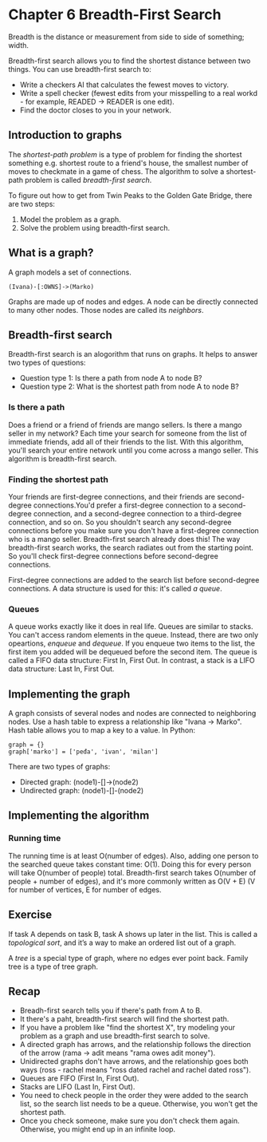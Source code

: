 # Chapter 6 Breadth-First Search

Breadth is the distance or measurement from side to side of something; width.

Breadth-first search allows you to find the shortest distance between two things. You can use breadth-first search to:

- Write a checkers AI that calculates the fewest moves to victory.
- Write a spell checker (fewest edits from your misspelling to a real workd - for example, READED -> READER is one edit).
- Find the doctor closes to you in your network.

## Introduction to graphs

The *shortest-path problem* is a type of problem for finding the shortest something e.g. shortest route to a friend's house, the smallest number of moves to checkmate in a game of chess. The algorithm to solve a shortest-path problem is called *breadth-first search*.

To figure out how to get from Twin Peaks to the Golden Gate Bridge, there are two steps:

1. Model the problem as a graph.
2. Solve the problem using breadth-first search.

## What is a graph?

A graph models a set of connections.

    (Ivana)-[:OWNS]->(Marko)

Graphs are made up of nodes and edges. A node can be directly connected to many other nodes. Those nodes are called its *neighbors*.

## Breadth-first search

Breadth-first search is an alogorithm that runs on graphs. It helps to answer two types of questions:

- Question type 1: Is there a path from node A to node B?
- Question type 2: What is the shortest path from node A to node B?

### Is there a path

Does a friend or a friend of friends are mango sellers. Is there a mango seller in my network? Each time your search for someone from the list of immediate friends, add all of their friends to the list. With this algorithm, you'll search your entire network until you come across a mango seller. This algorithm is breadth-first search.

### Finding the shortest path

Your friends are first-degree connections, and their friends are second-degree connections.You'd prefer a first-degree connection to a second-degree connection, and a second-degree connection to a third-degree connection, and so on. So you shouldn't search any second-degree connections before you make sure you don't have a first-degree connection who is a mango seller. Breadth-first search already does this! The way breadth-first search works, the search radiates out from the starting point. So you'll check first-degree connections before second-degree connections.

First-degree connections are added to the search list before second-degree connections. A data structure is used for this: it's called *a queue*.

### Queues

A queue works exactly like it does in real life. Queues are similar to stacks. You can't access random elements in the queue. Instead, there are two only opeartions, *enqueue* and *dequeue*. If you enqueue two items to the list, the first item you added will be dequeued before the second item. The queue is called a FIFO data structure: First In, First Out. In contrast, a stack is a LIFO data structure: Last In, First Out.

## Implementing the graph

A graph consists of several nodes and nodes are connected to neighboring nodes. Use a hash table to express a relationship like "Ivana -> Marko". Hash table allows you to map a key to a value. In Python:

    graph = {}
    graph['marko'] = ['peđa', 'ivan', 'milan']

There are two types of graphs:

- Directed graph: (node1)-[]->(node2)
- Undirected graph: (node1)-[]-(node2)

## Implementing the algorithm

### Running time

The running time is at least O(number of edges). Also, adding one person to the searched queue takes constant time: O(1). Doing this for every person will take O(number of people) total. Breadth-first search takes O(number of
people + number of edges), and it's more commonly written as O(V + E) (V for number of vertices, E for number of edges.

## Exercise

If task A depends on task B, task A shows up later in the list. This is called a *topological sort*, and it’s a way to make an ordered list out of a graph.

A *tree* is a special type of graph, where no edges ever point back. Family tree is a type of tree graph.

## Recap

- Breadh-first search tells you if there's path from A to B.
- It there's a paht, breadth-first search will find the shortest path.
- If you have a problem like "find the shortest X", try modeling your problem as a graph and use breadth-first search to solve.
- A directed graph has arrows, and the relationship follows the direction of the arrow (rama -> adit means "rama owes adit money").
- Unidirected graphs don't have arrows, and the relationship goes both ways (ross - rachel means "ross dated rachel and rachel dated ross").
- Queues are FIFO (First In, First Out).
- Stacks are LIFO (Last In, First Out).
- You need to check people in the order they were added to the search list, so the search list needs to be a queue. Otherwise, you won't get the shortest path.
- Once you check someone, make sure you don't check them again. Otherwise, you might end up in an infinite loop.
